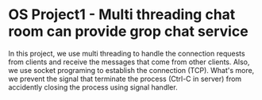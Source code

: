 # OS Project1 - Multi threading chat room can provide grop chat service

In this project, we use multi threading to handle the connection requests from clients and receive the messages that come from other clients. Also, we use socket programing to establish the connection (TCP).
What's more, we prevent the signal that terminate the process (Ctrl-C in server) from accidently closing the process using signal handler.
